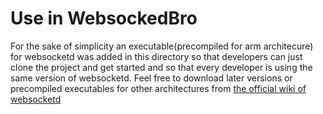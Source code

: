 Use in WebsockedBro
==========
For the sake of simplicity an executable(precompiled for arm architecure) for websocketd was added in this directory
so that developers can just clone the project and get started and so that every developer is using the same version of
websocketd.
Feel free to download later versions or precompiled executables for other architectures 
from [the official wiki of websocketd](https://github.com/joewalnes/websocketd/wiki/Download-and-install)

